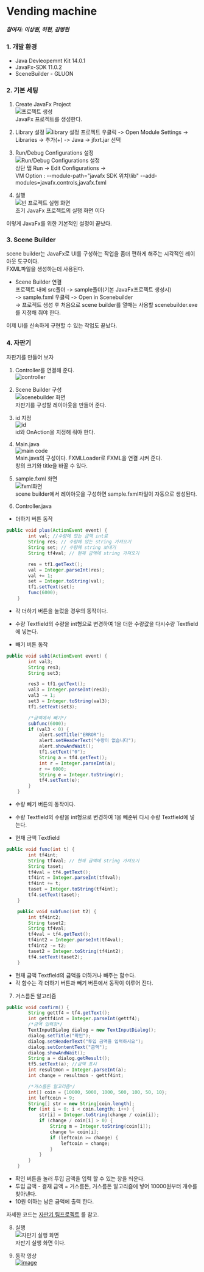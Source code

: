 # Vending machine

##### 참여자: 이상원, 허현, 김병헌

### 1. 개발 환경

- Java Devleopemnt Kit 14.0.1
- JavaFx-SDK 11.0.2
- SceneBuilder - GLUON

### 2. 기본 세팅

1. Create JavaFx Project  
   ![프로젝트 생성](https://github.com/Marshmellowon/imagefile/blob/master/javafx%20project%20making.JPG?raw=true)  
   JavaFx 프로젝트를 생성한다.

2. Library 설정
   ![library 설정](https://github.com/Marshmellowon/imagefile/blob/master/library%20%EC%82%AC%EC%A7%84.JPG?raw=true)
   프로젝트 우클릭 -> Open Module Settings ->  
   Libraries -> 추가(+) -> Java -> jfxrt.jar 선택

3. Run/Debug Configurations 설정  
   ![Run/Debug Configurations 설정](https://github.com/Marshmellowon/imagefile/blob/master/vm%20option.JPG?raw=true)  
   상단 탭 Run -> Edit Configurations ->  
   VM Option : --module-path="javafx SDK 위치\lib" --add-modules=javafx.controls,javafx.fxml

4. 실행  
   ![빈 프로젝트 실행 화면](https://github.com/Marshmellowon/imagefile/blob/master/javafx%20%EC%8B%A4%ED%96%89%ED%99%94%EB%A9%B4.JPG?raw=true)  
   초기 JavaFx 프로젝트의 실행 화면 이다

이렇게 JavaFx를 위한 기본적인 설정이 끝났다.

### 3. Scene Builder

scene builder는 JavaFx로 UI를 구성하는 작업을 좀더 편하게 해주는 시각적인 레이아웃 도구이다.  
FXML파일을 생성하는데 사용된다.

- Scene Builder 연결  
  프로젝트 내에 src폴더 -> sample폴더(기본 JavaFx프로젝트 생성시)  
  -> sample.fxml 우클릭 -> Open in Scenebuilder  
  -> 프로젝트 생성 후 처음으로 scene builder를 열때는 사용할 scenebuilder.exe를 지정해 줘야 한다.

이제 UI를 신속하게 구현할 수 있는 작업도 끝났다.

### 4. 자판기

자판기를 만들어 보자

1. Controller를 연결해 준다.  
   ![controller](https://github.com/Marshmellowon/imagefile/blob/master/%EC%BB%A8%ED%8A%B8%EB%A1%A4%EB%9F%AC.JPG?raw=true)

2. Scene Builder 구성  
   ![scenebuilder 화면](https://github.com/Marshmellowon/imagefile/blob/master/%EC%8B%A0%EB%B9%8C%EB%8D%94%20%ED%99%94%EB%A9%B4.JPG?raw=true)  
   자판기를 구성할 레이아웃을 만들어 준다.

3. id 지정  
   ![id](https://github.com/Marshmellowon/imagefile/blob/master/code%20%ED%99%94%EB%A9%B4.JPG?raw=true)  
   id와 OnAction을 지정해 줘야 한다.

4. Main.java  
   ![main code](https://github.com/Marshmellowon/imagefile/blob/master/main%ED%99%94%EB%A9%B4.JPG?raw=true)  
   Main.java의 구성이다. FXMLLoader로 FXML을 연결 시켜 준다.  
   창의 크기와 title을 바꿀 수 있다.

5. sample.fxml 화면  
   ![fxml화면](https://github.com/Marshmellowon/imagefile/blob/master/fxml%20%ED%99%94%EB%A9%B4.JPG?raw=true)  
   scene builder에서 레이아웃을 구성하면 sample.fxml파일이 자동으로 생성된다.

6. Controller.java

- 더하기 버튼 동작

```java
public void plus(ActionEvent event) {
        int val; //수량에 있는 금액 int로
        String res; // 수량에 있는 string 가져오기
        String set; // 수량에 string 보내기
        String tf4val; // 현재 금액에 string 가져오기

        res = tf1.getText();
        val = Integer.parseInt(res);
        val += 1;
        set = Integer.toString(val);
        tf1.setText(set);
        func(6000);
    }
```

- 각 더하기 버튼을 눌렀을 경우의 동작이다.
- 수량 Textfield의 수량을 int형으로 변경하여 1을 더한 수량값을 다시수량 Textfield에 넣는다.

- 빼기 버튼 동작

```java
public void sub1(ActionEvent event) {
        int val3;
        String res3;
        String set3;

        res3 = tf1.getText();
        val3 = Integer.parseInt(res3);
        val3 -= 1;
        set3 = Integer.toString(val3);
        tf1.setText(set3);

        /*금액에서 빼기*/
        subfunc(6000);
        if (val3 < 0) {
            alert.setTitle("ERROR");
            alert.setHeaderText("수량이 없습니다");
            alert.showAndWait();
            tf1.setText("0");
            String a = tf4.getText();
            int r = Integer.parseInt(a);
            r += 6000;
            String e = Integer.toString(r);
            tf4.setText(e);
        }
    }
```

- 수량 빼기 버튼의 동작이다.
- 수량 Textfield의 수량을 int형으로 변경하여 1을 빼준뒤 다시 수량 Textfield에 넣는다.

- 현재 금액 Textfield

```java
public void func(int t) {
        int tf4int;
        String tf4val; // 현재 금액에 string 가져오기
        String taset;
        tf4val = tf4.getText();
        tf4int = Integer.parseInt(tf4val);
        tf4int += t;
        taset = Integer.toString(tf4int);
        tf4.setText(taset);
    }

    public void subfunc(int t2) {
        int tf4int2;
        String taset2;
        String tf4val;
        tf4val = tf4.getText();
        tf4int2 = Integer.parseInt(tf4val);
        tf4int2 -= t2;
        taset2 = Integer.toString(tf4int2);
        tf4.setText(taset2);
    }
```

- 현재 금액 Textfield의 금액을 더하거나 빼주는 함수다.
- 각 함수는 각 더하기 버튼과 빼기 버튼에서 동작이 이루어 진다.

7. 거스름돈 알고리즘

```java
public void confirm() {
        String gettf4 = tf4.getText();
        int gettf4int = Integer.parseInt(gettf4);
        /*금액 입력창*/
        TextInputDialog dialog = new TextInputDialog();
        dialog.setTitle("확인");
        dialog.setHeaderText("투입 금액을 입력하시요");
        dialog.setContentText("금액");
        dialog.showAndWait();
        String a = dialog.getResult();
        tf5.setText(a); //금액 표시
        int resultmon = Integer.parseInt(a);
        int change = resultmon - gettf4int;

        /*거스름돈 알고리즘*/
        int[] coin = {10000, 5000, 1000, 500, 100, 50, 10};
        int leftcoin = 9;
        String[] str = new String[coin.length];
        for (int i = 0; i < coin.length; i++) {
            str[i] = Integer.toString(change / coin[i]);
            if (change / coin[i] > 0) {
                String m = Integer.toString(coin[i]);
                change %= coin[i];
                if (leftcoin >= change) {
                    leftcoin = change;
                }
            }
        }
    }
```

- 확인 버튼을 눌러 투입 금액을 입력 할 수 있는 창을 띄운다.
- 투입 금액 - 결재 금액 = 거스름돈, 거스름돈 알고리즘에 넣어 10000원부터 개수를 찾아낸다.
- 10원 이하는 남은 금액에 출력 한다.

자세한 코드는 [자판기 팀프로젝트](https://github.com/Algorithmteam2020/teamproject_vendingmachine) 를 참고.

8. 실행  
   ![자판기 실행 화면](https://github.com/Marshmellowon/imagefile/blob/master/%EC%9E%90%ED%8C%90%EA%B8%B0%20%EC%8B%A4%ED%96%89.JPG?raw=true)  
   자판기 실행 화면 이다.

9. 동작 영상  
   [![image](https://github.com/Marshmellowon/imagefile/blob/master/%EC%9E%90%ED%8C%90%EA%B8%B0%20%EC%8B%A4%ED%96%89.JPG?raw=true)](https://www.youtube.com/embed/q6rl-1PpXjU)
